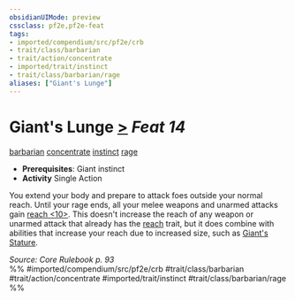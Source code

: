 ```yaml
---
obsidianUIMode: preview
cssclass: pf2e,pf2e-feat
tags:
- imported/compendium/src/pf2e/crb
- trait/class/barbarian
- trait/action/concentrate
- imported/trait/instinct
- trait/class/barbarian/rage
aliases: ["Giant's Lunge"]
---
```

# Giant's Lunge  [>](chapter-9-playing-the-game.md#Actions "Single Action") *Feat 14*  
[barbarian](rules/traits/barbarian.md)  [concentrate](concentrate.md)  [instinct](instinct.md)  [rage](rules/traits/rage.md)  

- **Prerequisites**: Giant instinct
- **Activity** Single Action

You extend your body and prepare to attack foes outside your normal reach. Until your rage ends, all your melee weapons and unarmed attacks gain [reach <10>](reach.md). This doesn't increase the reach of any weapon or unarmed attack that already has the [reach](reach.md) trait, but it does combine with abilities that increase your reach due to increased size, such as [Giant's Stature](giants-stature.md).

*Source: Core Rulebook p. 93*  
%% #imported/compendium/src/pf2e/crb #trait/class/barbarian #trait/action/concentrate #imported/trait/instinct #trait/class/barbarian/rage %%